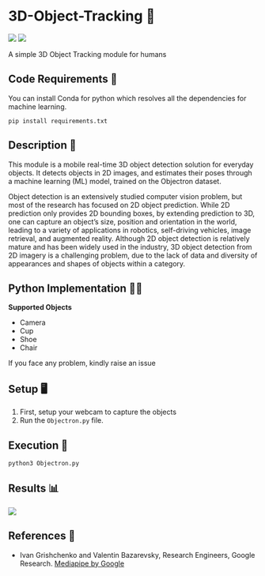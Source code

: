 # 3D-Object-Tracking 🍺
[![](https://img.shields.io/github/license/sourcerer-io/hall-of-fame.svg?colorB=ff0000)](https://github.com/akshaybahadur21/Autopilot/blob/master/LICENSE.txt)  [![](https://img.shields.io/badge/Akshay-Bahadur-brightgreen.svg?colorB=ff0000)](https://akshaybahadur.com)

A simple 3D Object Tracking module for humans

## Code Requirements 🦄
You can install Conda for python which resolves all the dependencies for machine learning.

`pip install requirements.txt`

## Description 👟
This module is a mobile real-time 3D object detection solution for everyday objects. It detects objects in 2D images, and estimates their poses through a machine learning (ML) model, trained on the Objectron dataset.

Object detection is an extensively studied computer vision problem, but most of the research has focused on 2D object prediction. While 2D prediction only provides 2D bounding boxes, by extending prediction to 3D, one can capture an object’s size, position and orientation in the world, leading to a variety of applications in robotics, self-driving vehicles, image retrieval, and augmented reality. Although 2D object detection is relatively mature and has been widely used in the industry, 3D object detection from 2D imagery is a challenging problem, due to the lack of data and diversity of appearances and shapes of objects within a category.

## Python  Implementation 👨‍🔬

**Supported Objects**

-  Camera
-  Cup
-  Shoe
-  Chair

If you face any problem, kindly raise an issue

## Setup 🖥️

1) First, setup your webcam to capture the objects
3) Run the `Objectron.py` file.

## Execution 🐉

```
python3 Objectron.py
```

## Results 📊

<img src="https://github.com/akshaybahadur21/BLOB/blob/master/final.gif">

## References 🔱
 
 -  Ivan Grishchenko and Valentin Bazarevsky, Research Engineers, Google Research. [Mediapipe by Google](https://github.com/google/mediapipe)

